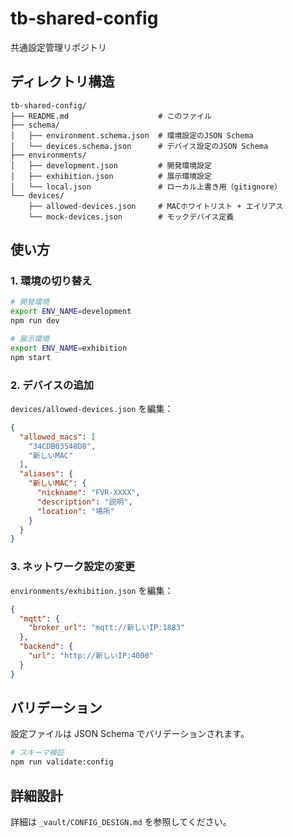 # tb-shared-config

共通設定管理リポジトリ

## ディレクトリ構造

```
tb-shared-config/
├── README.md                    # このファイル
├── schema/
│   ├── environment.schema.json  # 環境設定のJSON Schema
│   └── devices.schema.json      # デバイス設定のJSON Schema
├── environments/
│   ├── development.json         # 開発環境設定
│   ├── exhibition.json          # 展示環境設定
│   └── local.json               # ローカル上書き用（gitignore）
└── devices/
    ├── allowed-devices.json     # MACホワイトリスト + エイリアス
    └── mock-devices.json        # モックデバイス定義
```

## 使い方

### 1. 環境の切り替え

```bash
# 開発環境
export ENV_NAME=development
npm run dev

# 展示環境
export ENV_NAME=exhibition
npm start
```

### 2. デバイスの追加

`devices/allowed-devices.json` を編集：

```json
{
  "allowed_macs": [
    "34CDB03548D8",
    "新しいMAC"
  ],
  "aliases": {
    "新しいMAC": {
      "nickname": "FVR-XXXX",
      "description": "説明",
      "location": "場所"
    }
  }
}
```

### 3. ネットワーク設定の変更

`environments/exhibition.json` を編集：

```json
{
  "mqtt": {
    "broker_url": "mqtt://新しいIP:1883"
  },
  "backend": {
    "url": "http://新しいIP:4000"
  }
}
```

## バリデーション

設定ファイルは JSON Schema でバリデーションされます。

```bash
# スキーマ検証
npm run validate:config
```

## 詳細設計

詳細は `_vault/CONFIG_DESIGN.md` を参照してください。
